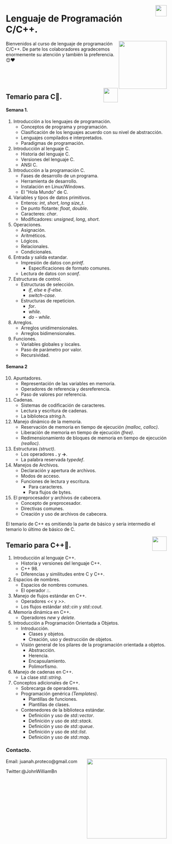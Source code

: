<p align="right">
<img src = "https://upload.wikimedia.org/wikipedia/commons/1/18/ISO_C%2B%2B_Logo.svg"
    width = "35px"
    align = "right">
</p>

# Lenguaje de Programación C/C++.
<p align="right">
<img src = "https://i.pinimg.com/originals/8a/a6/4a/8aa64a89ebe0e4e76504f240cf528612.gif"
    width = "150px"
    align = "right"/>
</p>

Bienvenidos al curso de lenguaje de programación C/C++. De parte los colaboradores agradecemos enormemente su atención y también la preferencia. 😊❤️

<br>
<br>
<br>
<p align="right">
<img src = "https://play-lh.googleusercontent.com/RLO14DKG8-tknas91100ht0mmVH9jVqqgoA0HIr1O_zMFATO-eF3tYT5MIC7yafvVH8=w240-h480-rw"
    width = "45px"
    align = "right">
</p>



## Temario para C📄.
#### Semana 1.
1. Introducción a los lenguajes de programación.
    - Conceptos de programa y programación.
    - Clasificación de los lenguajes acuerdo con su nivel de abstracción.
    - Lenguajes compilados e interpretados.
    - Paradigmas de programación.
2. Introducción al lenguaje C.
    - Historia del lenguaje C.
    - Versiones del lenguaje C.
    - ANSI C.
3. Introducción a la programación C.
    - Fases de desarrollo de un programa.
    - Herramienta de desarrollo.
    - Instalación en Linux/Windows.
    - El "Hola Mundo" de C.
4. Variables y tipos de datos primitivos.
    - Enteros: *int*, *short*, *long* *size_t*.
    - De punto flotante: *float*, *double*.
    - Caracteres: *char*.
    - Modificadores: *unsigned*, *long*, *short*.
5. Operaciones.
    - Asignación.
    - Aritméticos.
    - Lógicos.
    - Relacionales.
    - Condicionales.
6. Entrada y salida estandar.
    - Impresión de datos con *printf*.
        - Especificaciones de formato comunes.
    - Lectura de datos con *scanf*.
7. Estructuras de control.
    - Estructuras de selección.
        - *if*, *else* e *if-else*.
        - *switch-case*.
    - Estructuras de repeticion.
        - *for*.
        - *while*.
        - *do - while*.
8. Arreglos.
    - Arreglos unidimensionales.
    - Arreglos bidimensionales.
9. Funciones.
    - Variables globales y locales.
    - Paso de parámetro por valor.
    - Recursividad.

#### Semana 2
10. Apuntadores.
    - Representación de las variables en memoria.
    - Operadores de referencia y desreferencia.
    - Paso de valores por referencia.
11. Cadenas.
    - Sistemas de codificación de caracteres.
    - Lectura y escritura de cadenas.
    - La biblioteca *string.h*.
12. Manejo dinámico de la memoria.
    - Reservación de memoria en tiempo de ejecución *(malloc, calloc)*.
    - Liberación de memoria en tiempo de ejecución *(free)*.
    - Redimensionamiento de bloques de memoria en tiempo de ejecución *(realloc)*.
13. Estructuras *(struct)*.
    - Los operadores **.** y **->**.
    - La palabra reservada *typedef*.
14. Manejos de Archivos.
    - Declaración y apertura de archivos.
    - Modos de acceso.
    - Funciones de lectura y escritura.
        - Para caracteres.
        - Para flujos de bytes.
15. El preprocesador y archivos de cabecera.
    - Concepto de preprocesador.
    - Directivas comunes.
    - Creación y uso de archivos de cabecera.

El temario de C++ es omitiendo la parte de básico y sería intermedio el temario lo último de básico de C.

<p align="right">
<img src = "https://upload.wikimedia.org/wikipedia/commons/1/18/ISO_C%2B%2B_Logo.svg"
    width = "45px"
    align = "right">
</p>


## Temario para C++📄.
1. Introducción al lenguaje C++.
    - Historia y versiones del lenguaje C++.
    - C++ 98.
    - Diferencias y similitudes entre C y C++.
2. Espacios de nombres.
    - Espacios de nombres comunes.
    - El operador *::*.
3. Manejo de flujos estándar en C++.
    - Operadores *<<* y *>>*.
    - Los flujos estándar *std::cin* y *std::cout*.
4. Memoria dinámica en C++.
    - Operadores *new* y *delete*.
5. Introducción a Programación Orientada a Objetos.
    - Introducción.
        - Clases y objetos.
        - Creación, uso y destrucción de objetos.
    - Visión general de los pilares de la programación orientada a objetos.
        - Abstracción.
        - Herencia.
        - Encapsulamiento.
        - Polimorfismo.
6. Manejo de cadenas en C++.
    - La clase *std::string*.
7. Conceptos adicionales de C++.
    - Sobrecarga de operadores.
    - Programación genérica *(Templates)*.
        - Plantillas de funciones.
        - Plantillas de clases.
    - Contenedores de la biblioteca estándar.
        - Definición y uso de *std::vector*.
        - Definición y uso de *std::stack*.
        - Definición y uso de *std::queue*.
        - Definición y uso de *std::list*.
        - Definición y uso de *std::map*.


### Contacto.
<p align="right">
<img src = "https://i.pinimg.com/originals/ce/19/09/ce190919d441ed3ac3b7cc782f27e7ba.gif"
    width = "250px"
    align = "right">
</p>
Email: juanah.proteco@gmail.com

Twitter:@JohnWilliamBn 
